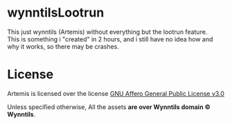 wynntilsLootrun
=======
This just wynntils (Artemis) without everything but the lootrun feature.<br>
This is something i "created" in 2 hours, and i still have no idea how and why it works, so there may be crashes.<br>

License
========

Artemis is licensed over the license [GNU Affero General Public License v3.0](https://github.com/Wynntils/Artemis/blob/alpha/LICENSE)

Unless specified otherwise, All the assets **are over Wynntils domain © Wynntils**.
